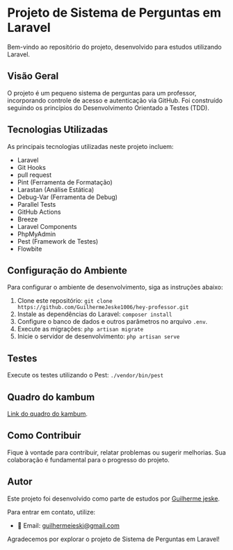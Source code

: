 # Projeto de Sistema de Perguntas em Laravel

Bem-vindo ao repositório do projeto, desenvolvido para estudos utilizando Laravel.

## Visão Geral

O projeto é um pequeno sistema de perguntas para um professor, incorporando controle de acesso e autenticação via GitHub. Foi construído seguindo os princípios do Desenvolvimento Orientado a Testes (TDD).

## Tecnologias Utilizadas

As principais tecnologias utilizadas neste projeto incluem:

- Laravel
- Git Hooks
- pull request
- Pint (Ferramenta de Formatação)
- Larastan (Análise Estática)
- Debug-Var (Ferramenta de Debug)
- Parallel Tests
- GitHub Actions
- Breeze
- Laravel Components
- PhpMyAdmin
- Pest (Framework de Testes)
- Flowbite

## Configuração do Ambiente

Para configurar o ambiente de desenvolvimento, siga as instruções abaixo:

1. Clone este repositório: `git clone https://github.com/GuilhermeJeske1006/hey-professor.git`
2. Instale as dependências do Laravel: `composer install`
3. Configure o banco de dados e outros parâmetros no arquivo `.env`.
4. Execute as migrações: `php artisan migrate`
5. Inicie o servidor de desenvolvimento: `php artisan serve`

## Testes

Execute os testes utilizando o Pest: `./vendor/bin/pest`

## Quadro do kambum

[Link do quadro do kambum](https://github.com/users/GuilhermeJeske1006/projects/1/views/3).

## Como Contribuir

Fique à vontade para contribuir, relatar problemas ou sugerir melhorias. Sua colaboração é fundamental para o progresso do projeto.

## Autor

Este projeto foi desenvolvido como parte de estudos por [Guilherme jeske](https://github.com/GuilhermeJeske1006/).

Para entrar em contato, utilize:

- 📧 Email: guilhermeieski@gmail.com

Agradecemos por explorar o projeto de Sistema de Perguntas em Laravel!
